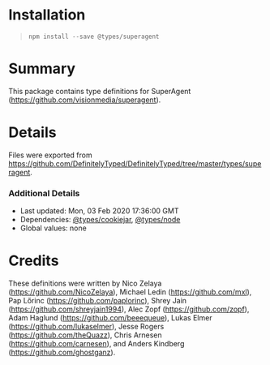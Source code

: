 # Installation
> `npm install --save @types/superagent`

# Summary
This package contains type definitions for SuperAgent (https://github.com/visionmedia/superagent).

# Details
Files were exported from https://github.com/DefinitelyTyped/DefinitelyTyped/tree/master/types/superagent.

### Additional Details
 * Last updated: Mon, 03 Feb 2020 17:36:00 GMT
 * Dependencies: [@types/cookiejar](https://npmjs.com/package/@types/cookiejar), [@types/node](https://npmjs.com/package/@types/node)
 * Global values: none

# Credits
These definitions were written by Nico Zelaya (https://github.com/NicoZelaya), Michael Ledin (https://github.com/mxl), Pap Lőrinc (https://github.com/paplorinc), Shrey Jain (https://github.com/shreyjain1994), Alec Zopf (https://github.com/zopf), Adam Haglund (https://github.com/beeequeue), Lukas Elmer (https://github.com/lukaselmer), Jesse Rogers (https://github.com/theQuazz), Chris Arnesen (https://github.com/carnesen), and Anders Kindberg (https://github.com/ghostganz).
